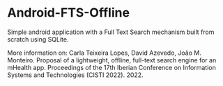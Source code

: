 # Android-FTS-Offline

Simple android application with a Full Text Search mechanism built from scratch using SQLite. 

More information on:
Carla Teixeira Lopes, David Azevedo, João M. Monteiro. Proposal of a lightweight, offline, full-text search engine for an mHealth app. Proceedings of the 17th Iberian Conference on Information Systems and Technologies (CISTI 2022). 2022. 
